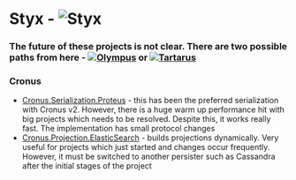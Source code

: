 # Styx - ![Styx](https://img.shields.io/badge/Status-styx-orange.svg)

### The future of these projects is not clear. There are two possible paths from here - [![Olympus](https://img.shields.io/badge/Status-olympus-green.svg)](Olympus.md) or [![Tartarus](https://img.shields.io/badge/Status-tartarus-red.svg)](Tartarus.md) 

### Cronus 
- [Cronus.Serialization.Proteus](https://github.com/Elders/Cronus.Serialization.Proteus) - this has been the preferred serialization with Cronus v2. However, there is a huge warm up performance hit with big projects which needs to be resolved. Despite this, it works really fast. The implementation has small protocol changes
- [Cronus.Projection.ElasticSearch](https://github.com/Elders/Cronus.Projection.ElasticSearch) - builds projections dynamically. Very useful for projects which just started and changes occur frequently. However, it must be switched to another persister such as Cassandra after the initial stages of the project